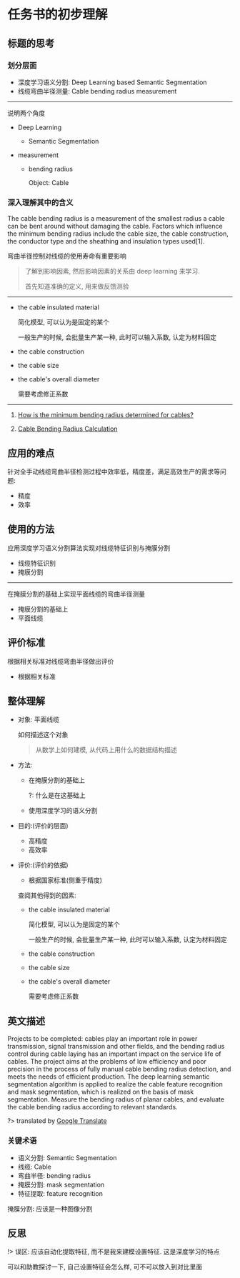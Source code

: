# 任务书的初步理解

## 标题的思考

### 划分层面

- 深度学习语义分割: Deep Learning based Semantic Segmentation
- 线缆弯曲半径测量: Cable bending radius measurement

---

说明两个角度

- Deep Learning

  - Semantic Segmentation

- measurement

  - bending radius

    Object: Cable

### 深入理解其中的含义

The cable bending radius is a measurement of the smallest radius a cable can be bent around without damaging the cable. Factors which influence the minimum bending radius include the cable size, the cable construction, the conductor type and the sheathing and insulation types used[1].

弯曲半径控制对线缆的使用寿命有重要影响

> 了解到影响因素, 然后影响因素的关系由 deep learning 来学习.
>
> 首先知道准确的定义, 用来做反馈测验

---

- the cable insulated material

  简化模型, 可以认为是固定的某个

  一般生产的时候, 会批量生产某一种, 此时可以输入系数, 认定为材料固定

- the cable construction

- the cable size

- the cable's overall diameter

  需要考虑修正系数

---

1. [How is the minimum bending radius determined for cables?](https://www.elandcables.com/the-cable-lab/faqs/faq-how-is-the-minimum-bending-radius-determined-for-cables)

2. [Cable Bending Radius Calculation](https://blog.keystone-cable.com/cable-bending-radius-calculation)

## 应用的难点

针对全手动线缆弯曲半径检测过程中效率低，精度差，满足高效生产的需求等问题:

- 精度
- 效率

## 使用的方法

应用深度学习语义分割算法实现对线缆特征识别与掩膜分割

- 线缆特征识别
- 掩膜分割

---

在掩膜分割的基础上实现平面线缆的弯曲半径测量

- 掩膜分割的基础上
- 平面线缆

## 评价标准

根据相关标准对线缆弯曲半径做出评价

- 根据相关标准

## 整体理解

- 对象: 平面线缆

  如何描述这个对象

  > 从数学上如何建模, 从代码上用什么的数据结构描述

- 方法:

  - 在掩膜分割的基础上

    ?: 什么是在这基础上

  - 使用深度学习的语义分割

- 目的:(评价的层面)
  - 高精度
  - 高效率
- 评价:(评价的依据)

  - 根据国家标准(侧重于精度)

  查阅其他得到的因素:

  - the cable insulated material

    简化模型, 可以认为是固定的某个

    一般生产的时候, 会批量生产某一种, 此时可以输入系数, 认定为材料固定

  - the cable construction

  - the cable size

  - the cable's overall diameter

    需要考虑修正系数

## 英文描述

Projects to be completed: cables play an important role in power transmission, signal transmission and other fields, and the bending radius control during cable laying has an important impact on the service life of cables. The project aims at the problems of low efficiency and poor precision in the process of fully manual cable bending radius detection, and meets the needs of efficient production. The deep learning semantic segmentation algorithm is applied to realize the cable feature recognition and mask segmentation, which is realized on the basis of mask segmentation. Measure the bending radius of planar cables, and evaluate the cable bending radius according to relevant standards.

?> translated by [Google Translate](https://translate.google.com/)

### 关键术语

- 语义分割: Semantic Segmentation
- 线缆: Cable
- 弯曲半径: bending radius
- 掩膜分割: mask segmentation
- 特征提取: feature recognition

掩膜分割: 应该是一种图像分割

## 反思

!> 误区: 应该自动化提取特征, 而不是我来建模设置特征. 这是深度学习的特点

可以和助教探讨一下, 自己设置特征会怎么样, 可不可以放入到对比里面
